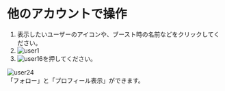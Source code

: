 # 他のアカウントで操作

1. 表示したいユーザーのアイコンや、ブースト時の名前などをクリックしてください。
2. ![user1](https://dl.thedesk.top/media/user1.PNG)
3. ![user16](https://dl.thedesk.top/media/user16.PNG)を押してください。  

![user24](https://dl.thedesk.top/media/user24.PNG)  
「フォロー」と「プロフィール表示」ができます。

